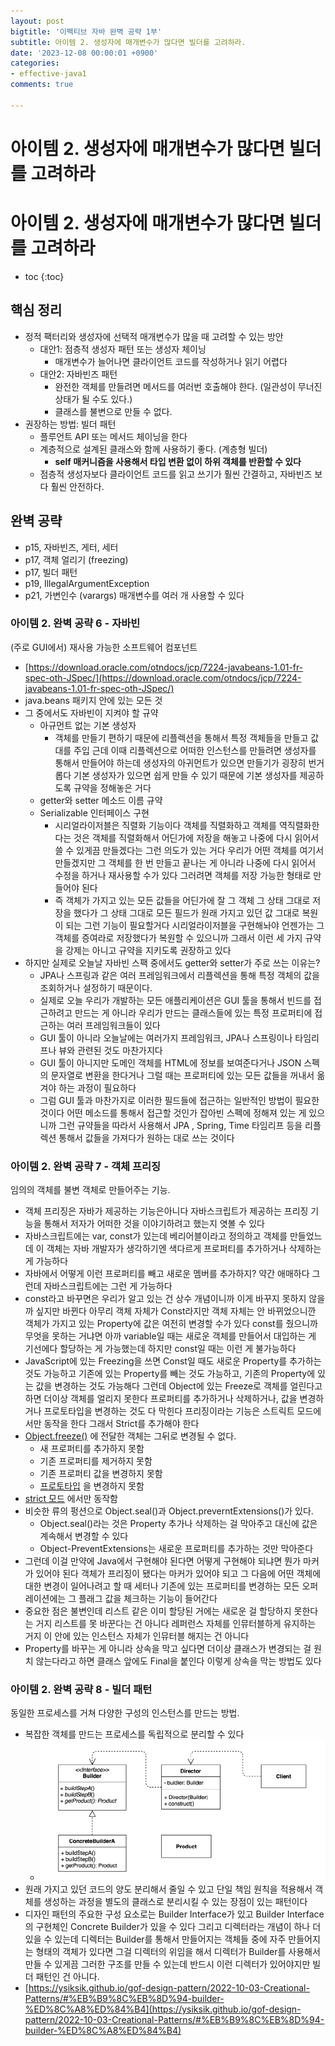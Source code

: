 ```yaml
---
layout: post
bigtitle: '이펙티브 자바 완벽 공략 1부'
subtitle: 아이템 2. 생성자에 매개변수가 많다면 빌더를 고려하라.
date: '2023-12-08 00:00:01 +0900'
categories:
- effective-java1
comments: true

---
```


# 아이템 2. 생성자에 매개변수가 많다면 빌더를 고려하라

# 아이템 2. 생성자에 매개변수가 많다면 빌더를 고려하라

* toc
{:toc}

## 핵심 정리
+ 정적 팩터리와 생성자에 선택적 매개변수가 많을 때 고려할 수 있는 방안
  + 대안1: 점층적 생성자 패턴 또는 생성자 체이닝
    + 매개변수가 늘어나면 클라이언트 코드를 작성하거나 읽기 어렵다
  + 대안2: 자바빈즈 패턴
    + 완전한 객체를 만들려면 메서드를 여러번 호출해야 한다. (일관성이 무너진 상태가 될 수도 있다.)
    + 클래스를 불변으로 만들 수 없다.
+ 권장하는 방법: 빌더 패턴
  + 플루언트 API 또는 메서드 체이닝을 한다
  + 계층적으로 설계된 클래스와 함께 사용하기 좋다. (계층형 빌더) 
    + **self 매커니즘을 사용해서 타입 변환 없이 하위 객체를 반환할 수 있다** 
  + 점층적 생성자보다 클라이언트 코드를 읽고 쓰기가 훨씬 간결하고, 자바빈즈 보다 훨씬 안전하다.

## 완벽 공략
+ p15, 자바빈즈, 게터, 세터
+ p17, 객체 얼리기 (freezing)
+ p17, 빌더 패턴
+ p19, IllegalArgumentException
+ p21, 가변인수 (varargs) 매개변수를 여러 개 사용할 수 있다

### 아이템 2. 완벽 공략 6 - 자바빈
(주로 GUI에서) 재사용 가능한 소프트웨어 컴포넌트
  + [https://download.oracle.com/otndocs/jcp/7224-javabeans-1.01-fr-spec-oth-JSpec/](https://download.oracle.com/otndocs/jcp/7224-javabeans-1.01-fr-spec-oth-JSpec/)
+ java.beans 패키지 안에 있는 모든 것
+ 그 중에서도 자바빈이 지켜야 할 규약
  + 아규먼트 없는 기본 생성자
    + 객체를 만들기 편하기 때문에 리플렉션을 통해서 특정 객체들을 만들고 값대를 주입 근데 이때 리플렉션으로 어떠한 인스턴스를 만들려면 생성자를 통해서 만들어야 하는데
      생성자의 아귀먼트가 있으면 만들기가 굉장히 번거롭다 기본 생성자가 있으면 쉽게 만들 수 있기 때문에 기본 생성자를 제공하도록 규약을 정해놓은 거다
  + getter와 setter 메소드 이름 규약
  + Serializable 인터페이스 구현
    + 시리얼라이저블은 직렬화 기능이다 객체를 직렬화하고 객체를 역직렬화한다는 것은 객체를 직렬화해서 어딘가에 저장을 해놓고 나중에 다시 읽어서 쓸 수 있게끔 만들겠다는 그런 의도가
      있는 거다 우리가 어떤 객체를 여기서 만들겠지만 그 객체를 한 번 만들고 끝나는 게 아니라 나중에 다시 읽어서 수정을 하거나 재사용할 수가 있다 그러려면 객체를 저장 가능한 형태로 만들어야 된다 
    + 즉 객체가 가지고 있는 모든 값들을 어딘가에 잘 그 객체 그 상태 그대로 저장을 했다가 그 상태 그대로 모든 필드가 원래 가지고 있던 값 그대로 복원이 되는 그런 기능이 필요할거다
      시리얼라이저블을 구현해놔야 언젠가는 그 객체를 증여라로 저장했다가 복원할 수 있으니까 그래서 이런 세 가지 규약을 강제는 아니고 규약을 지키도록 권장하고 있다
+ 하지만 실제로 오늘날 자바빈 스팩 중에서도 getter와 setter가 주로 쓰는 이유는?
  + JPA나 스프링과 같은 여러 프레임워크에서 리플렉션을 통해 특정 객체의 값을 조회하거나 설정하기 때문이다.
  + 실제로 오늘 우리가 개발하는 모든 애플리케이션은 GUI 툴을 통해서 빈드를 접근하려고 만드는 게 아니라 우리가 만드는 클래스들에 있는 특정 프로퍼티에 접근하는 여러 프레임워크들이 있다
  + GUI 툴이 아니라 오늘날에는 여러가지 프레임워크, JPA나 스프링이나 타임리프나 뷰와 관련된 것도 마찬가지다
  + GUI 툴이 아니지만 도메인 객체를 HTML에 정보를 보여준다거나 JSON 스펙의 문자열로 변환을 한다거나 그럴 때는 프로퍼티에 있는 모든 값들을 꺼내서 옮겨야 하는 과정이 필요하다 
  + 그럼 GUI 툴과 마찬가지로 이러한 필드들에 접근하는 일반적인 방법이 필요한 것이다 어떤 메소드를 통해서 접근할 것인가 잡아빈 스펙에 정해져 있는 게 있으니까 그런 규약들을 따라서 사용해서 JPA , Spring, Time 타임리프 등을 리플렉션 통해서 값들을 가져다가 원하는 대로 쓰는 것이다
  
### 아이템 2. 완벽 공략 7 - 객체 프리징
임의의 객체를 불변 객체로 만들어주는 기능.
+ 객체 프리징은 자바가 제공하는 기능은아니다 자바스크립트가 제공하는 프리징 기능을 통해서 저자가 어떠한 것을 이야기하려고 했는지 엿볼 수 있다
+ 자바스크립트에는 var, const가 있는데 베리어블이라고 정의하고 객체를 만들었느데 이 객체는 자바 개발자가 생각하기엔 색다르게 프로퍼티를 추가하거나 삭제하는게 가능하다 
+ 자바에서 어떻게 이런 프로퍼티를 빼고 새로운 멤버를 추가하지? 약간 애매하다 그런데 자바스크립트에는 그런 게 가능하다
+ const라고 바꾸면은 우리가 알고 있는 건 상수 개념이니까 이게 바꾸지 못하지 않을까 싶지만 바뀐다 아무리 객체 자체가 Const라지만 객체 자체는 안 바뀌었으니깐 객체가 가지고 있는 Property에 값은 여전히 변경할 수가 있다
  const를 줬으니까 무엇을 못하는 거냐면 아까 variable일 때는 새로운 객체를 만들어서 대입하는 게 기선에다 할당하는 게 가능했는데 하지만 const일 때는 이런 게 불가능하다
+ JavaScript에 있는 Freezing을 쓰면 Const일 때도 새로운 Property를 추가하는 것도 가능하고 기존에 있는 Property를 빼는 것도 가능하고, 기존의 Property에 있는 값을 변경하는 것도 가능해다
  그런데 Object에 있는 Freeze로 객체를 얼린다고 하면 더이상 객체를 얼리지 못한다 프로퍼티를 추가하거나 삭제하거나, 값을 변경하거나 프로토타입을 변경하는 것도 다 막힌다 프리징이라는 기능은 스트릭트 모드에서만 동작을 한다 그래서 Strict를 추가해야 한다
+ [Object.freeze()](https://developer.mozilla.org/en-US/docs/Web/JavaScript/Reference/Global_Objects/Object/freeze) 에 전달한 객체는 그뒤로 변경될 수 없다.
  + 새 프로퍼티를 추가하지 못함
  + 기존 프로퍼티를 제거하지 못함
  + 기존 프로퍼티 값을 변경하지 못함
  + [프로토타입](https://developer.mozilla.org/en-US/docs/Learn/JavaScript/Objects/Object_prototypes) 을 변경하지 못함
+ [strict 모드](https://developer.mozilla.org/en-US/docs/Web/JavaScript/Reference/Strict_mode) 에서만 동작함
+ 비슷한 류의 펑션으로 Object.seal()과 Object.preverntExtensions()가 있다.
  + Object.seal()라는 것은 Property 추가나 삭제하는 걸 막아주고 대신에 값은 계속해서 변경할 수 있다
  + Object-PreventExtensions는 새로운 프로퍼티를 추가하는 것만 막아준다 
+ 그런데 이걸 만약에 Java에서 구현해야 된다면 어떻게 구현해야 되냐면 뭔가 마커가 있어야 된다 객체가 프리징이 됐다는 마커가 있어야 되고 그 다음에 어떤 객체에 대한 변경이
  일어나려고 할 때 세터나 기존에 있는 프로퍼티를 변경하는 모든 오퍼레이션에는 그 플래그 값을 체크하는 기능이 들어간다
+ 중요한 점은 불변인데 리스트 같은 이미 할당된 거에는 새로운 걸 할당하지 못한다는 거지 리스트를 못 바꾼다는 건 아니다 레퍼런스 자체를 인뮤터블하게 유지하는 거지 이 안에 있는 인스턴스 자체가 인뮤터블 해지는 건 아니다
+ Property를 바꾸는 게 아니라 상속을 막고 싶다면 더이상 클래스가 변경되는 걸 원치 않는다라고 하면 클래스 앞에도 Final을 붙인다 이렇게 상속을 막는 방법도 있다

### 아이템 2. 완벽 공략 8 - 빌더 패턴
동일한 프로세스를 거쳐 다양한 구성의 인스턴스를 만드는 방법.
+ 복잡한 객체를 만드는 프로세스를 독립적으로 분리할 수 있다
  + ![img.png](../../../../assets/img/effective-java1/Item2-BullderPatten.png)
+ 원래 가지고 있던 코드의 양도 분리해서 줄일 수 있고 단일 책임 원칙을 적용해서 객체를 생성하는 과정을 별도의 클래스로 분리시킬 수 있는 장점이 있는 패턴이다
+ 디자인 패턴의 주요한 구성 요소로는 Builder Interface가 있고 Builder Interface의 구현체인 Concrete Builder가 있을 수 있다 그리고 디렉터라는 개념이 하나 더 있을 수 있는데 디렉터는 Builder를 통해서
  만들어지는 객체들 중에 자주 만들어지는 형태의 객체가 있다면 그걸 디렉터의 위임을 해서 디렉터가 Builder를 사용해서 만들 수 있게끔 그러한 구조를 만들 수 있는데 반드시 이런 디렉터가 있어야지만 빌더 패턴인 건 아니다.
+ [https://ysiksik.github.io/gof-design-pattern/2022-10-03-Creational-Patterns/#%EB%B9%8C%EB%8D%94-builder-%ED%8C%A8%ED%84%B4](https://ysiksik.github.io/gof-design-pattern/2022-10-03-Creational-Patterns/#%EB%B9%8C%EB%8D%94-builder-%ED%8C%A8%ED%84%B4)

